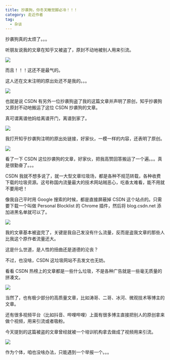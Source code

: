 ```yaml
---
title: 抄袭狗，你冬天睡觉脚必冷！！！
category: 走近作者
tag:
  - 杂谈
---
```


抄袭狗真的太烦了。。。

听朋友说我的文章在知乎又被盗了，原封不动地被别人用来引流。

![](https://p3-juejin.byteimg.com/tos-cn-i-k3u1fbpfcp/39f223bd8d8240b8b7328f7ab6edbc57~tplv-k3u1fbpfcp-zoom-1.image)

而且！！！这还不是最气的。

这人还在文末注明的原出处还不是我的。。。

![](https://p3-juejin.byteimg.com/tos-cn-i-k3u1fbpfcp/fa47e0752f4b4b57af424114bc6bc558~tplv-k3u1fbpfcp-zoom-1.image)

也就是说 CSDN 有另外一位抄袭狗盗了我的这篇文章并声明了原创，知乎抄袭狗又原封不动地搬运了这位 CSDN 抄袭狗的文章。

真可谓离谱他妈给离谱开门，离谱到家了。

![](https://p3-juejin.byteimg.com/tos-cn-i-k3u1fbpfcp/6f8d281579224b13ad235c28e1d7790e~tplv-k3u1fbpfcp-zoom-1.image)

我打开知乎抄袭狗注明的原出处链接，好家伙，一模一样的内容，还表明了原创。

![](https://p3-juejin.byteimg.com/tos-cn-i-k3u1fbpfcp/6a6d7b206b6a43ec9b0055a8f47a30be~tplv-k3u1fbpfcp-zoom-1.image)

看了一下 CSDN 这位抄袭狗的文章，好家伙，把我高赞回答搬运了一个遍。。。真是很勤奋了。。。

CSDN 我就不想多说了，就一大型文章垃圾场，都是各种不规范转载，各种收费下载的垃圾资源。这号称国内流量最大的技术网站贼恶心，吃香太难看，能不用就不要用吧！

像我自己平时用 Google 搜索的时候，都是直接屏蔽掉 CSDN 这个站点的。只需要下载一个叫做 Personal Blocklist  的 Chrome 插件，然后将 blog.csdn.net 添加进黑名单就可以了。

![](https://p3-juejin.byteimg.com/tos-cn-i-k3u1fbpfcp/be151d93cd024c6e911d1a694212d91c~tplv-k3u1fbpfcp-zoom-1.image)

我的文章基本被盗完了，关键是我自己发没有什么流量，反而是盗我文章的那些人比我这个原作者流量还大。

这是什么世道，是人性的扭曲还是道德的沦丧？

不过，也没啥，CSDN 这垃圾网站不去发文也无妨。

看看 CSDN 热榜上的文章都是一些什么垃圾，不是各种广告就是一些毫无质量的拼凑文。

![](https://p3-juejin.byteimg.com/tos-cn-i-k3u1fbpfcp/cd07efe86af74ea0a07d29236718ddc8~tplv-k3u1fbpfcp-zoom-1.image)

当然了，也有极少部分的高质量文章，比如涛哥、二哥、冰河、微观技术等博主的文章。

还有很多视频平台（比如抖音、哔哩哔哩）上面有很多博主直接把别人的原创拿来做个视频，用来引流或者吸粉。

今天提到的这篇被盗的文章曾经就被一个培训机构拿去做成了视频用来引流。

![](https://p3-juejin.byteimg.com/tos-cn-i-k3u1fbpfcp/9dda1e36ceff4cbb9b0bf9501b279be5~tplv-k3u1fbpfcp-zoom-1.image)

作为个体，咱也没啥办法，只能遇到一个举报一个。。。
